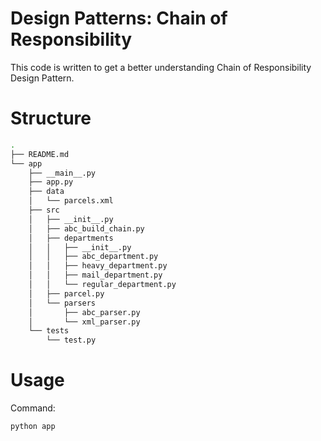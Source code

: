 # Design Patterns: Chain of Responsibility

This code is written to get a better understanding Chain of Responsibility Design Pattern.

# Structure
```bash
.
├── README.md
└── app
    ├── __main__.py
    ├── app.py
    ├── data
    │   └── parcels.xml
    ├── src
    │   ├── __init__.py
    │   ├── abc_build_chain.py
    │   ├── departments
    │   │   ├── __init__.py
    │   │   ├── abc_department.py
    │   │   ├── heavy_department.py
    │   │   ├── mail_department.py
    │   │   └── regular_department.py
    │   ├── parcel.py
    │   └── parsers
    │       ├── abc_parser.py
    │       └── xml_parser.py
    └── tests
        └── test.py
```

# Usage 

Command: 
```bash
python app
```

